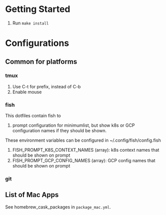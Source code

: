 # Getting Started
1. Run `make install`

# Configurations
## Common for platforms
### tmux
1. Use C-t for prefix, instead of C-b
2. Enable mouse

### fish
This dotfiles contain fish to
1. prompt configuration for minimumlist, but show k8s or GCP configuration names if they should be shown.

These environment variables can be configured in ~/.config/fish/config.fish
1. FISH_PROMPT_K8S_CONTEXT_NAMES (array): k8s context names that should be shown on prompt
2. FISH_PROMPT_GCP_CONFIG_NAMES (array): GCP config names that should be shown on prompt

### git



## List of Mac Apps
See homebrew_cask_packages in `package_mac.yml`.
